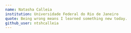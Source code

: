 ```yaml
---
name: Natasha Calleia
institution: Universidade Federal do Rio de Janeiro
quote: Being wrong means I learned something new today.
github_user: ntshcalleia
---
```

